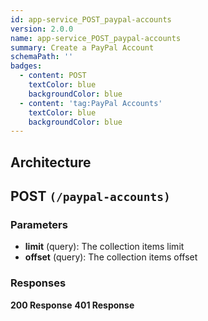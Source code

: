```yaml
---
id: app-service_POST_paypal-accounts
version: 2.0.0
name: app-service_POST_paypal-accounts
summary: Create a PayPal Account
schemaPath: ''
badges:
  - content: POST
    textColor: blue
    backgroundColor: blue
  - content: 'tag:PayPal Accounts'
    textColor: blue
    backgroundColor: blue
---
```

## Architecture
<NodeGraph />



## POST `(/paypal-accounts)`

### Parameters
- **limit** (query): The collection items limit
- **offset** (query): The collection items offset




### Responses
**200 Response**
<SchemaViewer file="response-200.json" maxHeight="500" id="response-200" />
      **401 Response**
<SchemaViewer file="response-401.json" maxHeight="500" id="response-401" />
